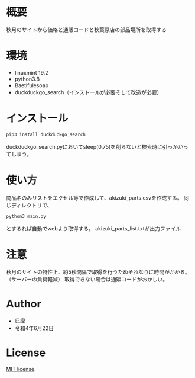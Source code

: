 # 概要

秋月のサイトから価格と通販コードと秋葉原店の部品場所を取得する

# 環境

- linuxmint 19.2
- python3.8
- Baetifulesoap
- duckduckgo_search（インストールが必要そして改造が必要）

# インストール

```bash
pip3 install duckduckgo_search
```
duckduckgo_search.pyにおいてsleep(0.75)を削らないと検索時に引っかかってしまう。

# 使い方

商品名のみリストをエクセル等で作成して、akizuki_parts.csvを作成する。
同じディレクトリで、
```python
python3 main.py
```
とするれば自動でwebより取得する。
akizuki_parts_list.txtが出力ファイル

# 注意

秋月のサイトの特性上、約5秒間隔で取得を行うためそれなりに時間がかかる。（サーバーの負荷軽減）
取得できない場合は通販コードがおかしい。
# Author
 
* 巳摩
* 令和4年6月22日
 
# License
[MIT license](https://en.wikipedia.org/wiki/MIT_License).

